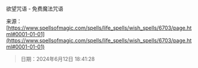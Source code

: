 欲望咒语 - 免费魔法咒语

来源：[https://www.spellsofmagic.com/spells/life_spells/wish_spells/6703/page.html#0001-01-01](https://www.spellsofmagic.com/spells/life_spells/wish_spells/6703/page.html#0001-01-01)

<!--yml

分类：未分类

# -->

> 日期：2024年6月12日 18:41:28
